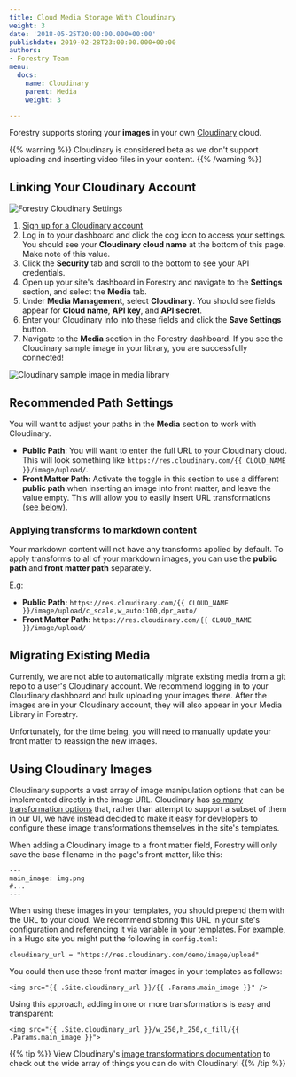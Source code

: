 ```yaml
---
title: Cloud Media Storage With Cloudinary
weight: 3
date: '2018-05-25T20:00:00.000+00:00'
publishdate: 2019-02-28T23:00:00.000+00:00
authors:
- Forestry Team
menu:
  docs:
    name: Cloudinary
    parent: Media
    weight: 3

---
```

Forestry supports storing your **images** in your own [Cloudinary](https://cloudinary.com/) cloud.

{{% warning %}} Cloudinary is considered beta as we don't support uploading and inserting video files in your content. {{% /warning %}}

## Linking Your Cloudinary Account

![Forestry Cloudinary Settings](/uploads/2018/05/cloudinary-settings.png)

1. [Sign up for a Cloudinary account](https://cloudinary.com/users/register/free)
2. Log in to your dashboard and click the cog icon to access your settings. You should see your **Cloudinary cloud name** at the bottom of this page. Make note of this value.
3. Click the **Security** tab and scroll to the bottom to see your API credentials.
4. Open up your site's dashboard in Forestry and navigate to the **Settings** section, and select the **Media** tab.
5. Under **Media Management**, select **Cloudinary**. You should see fields appear for **Cloud name**, **API key**, and **API secret**.
6. Enter your Cloudinary info into these fields and click the **Save Settings** button.
7. Navigate to the **Media** section in the Forestry dashboard. If you see the Cloudinary sample image in your library, you are successfully connected!

![Cloudinary sample image in media library](/uploads/2018/05/media-library-cloudinary.png)

## Recommended Path Settings

You will want to adjust your paths in the **Media** section to work with Cloudinary.

* **Public Path**: You will want to enter the full URL to your Cloudinary cloud. This will look something like `https://res.cloudinary.com/{{ CLOUD_NAME }}/image/upload/`.
* **Front Matter Path:** Activate the toggle in this section to use a different **public path** when inserting an image into front matter, and leave the value empty. This will allow you to easily insert URL transformations ([see below](#using-cloudinary-images)).

### Applying transforms to markdown content

Your markdown content will not have any transforms applied by default. To apply transforms to all of your markdown images, you can use the **public path** and **front matter path** separately.

E.g:

* **Public Path:** `https://res.cloudinary.com/{{ CLOUD_NAME }}/image/upload/c_scale,w_auto:100,dpr_auto/`
* **Front Matter Path:** `https://res.cloudinary.com/{{ CLOUD_NAME }}/image/upload/`

## Migrating Existing Media

Currently, we are not able to automatically migrate existing media from a git repo to a user's Cloudinary account. We recommend logging in to your Cloudinary dashboard and bulk uploading your images there. After the images are in your Cloudinary account, they will also appear in your Media Library in Forestry.

Unfortunately, for the time being, you will need to manually update your front matter to reassign the new images.

## Using Cloudinary Images

Cloudinary supports a vast array of image manipulation options that can be implemented directly in the image URL. Cloudinary has [so many transformation options](https://cloudinary.com/documentation/image_transformations) that, rather than attempt to support a subset of them in our UI, we have instead decided to make it easy for developers to configure these image transformations themselves in the site's templates.

When adding a Cloudinary image to a front matter field, Forestry will only save the base filename in the page's front matter, like this:

    ---
    main_image: img.png
    #...
    ---

When using these images in your templates, you should prepend them with the URL to your cloud. We recommend storing this URL in your site's configuration and referencing it via variable in your templates. For example, in a Hugo site you might put the following in `config.toml`:

    cloudinary_url = "https://res.cloudinary.com/demo/image/upload"

You could then use these front matter images in your templates as follows:

    <img src="{{ .Site.cloudinary_url }}/{{ .Params.main_image }}" />

Using this approach, adding in one or more transformations is easy and transparent:

    <img src="{{ .Site.cloudinary_url }}/w_250,h_250,c_fill/{{ .Params.main_image }}">

{{% tip %}}
View Cloudinary's [image transformations documentation](https://cloudinary.com/documentation/image_transformations) to check out the wide array of things you can do with Cloudinary!
{{% /tip %}}